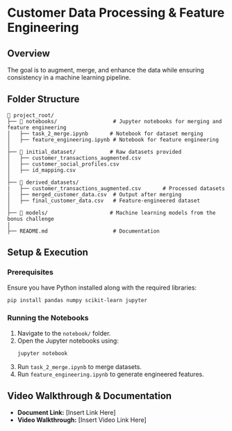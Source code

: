 # Customer Data Processing & Feature Engineering

## Overview
 The goal is to augment, merge, and enhance the data while ensuring consistency in a machine learning pipeline.

## Folder Structure
```
📂 project_root/
├── 📂 notebooks/                  # Jupyter notebooks for merging and feature engineering
│   ├── task_2_merge.ipynb       # Notebook for dataset merging
│   ├── feature_engineering.ipynb # Notebook for feature engineering
│
├── 📂 initial_dataset/           # Raw datasets provided
│   ├── customer_transactions_augmented.csv
│   ├── customer_social_profiles.csv
│   ├── id_mapping.csv
│
├── 📂 derived_datasets/  
|   ├── customer_transactions_augmented.csv       # Processed datasets
│   ├── merged_customer_data.csv  # Output after merging
│   ├── final_customer_data.csv   # Feature-engineered dataset
│
├── 📂 models/                    # Machine learning models from the bonus challenge
│
├── README.md                     # Documentation
```

## Setup & Execution
### Prerequisites
Ensure you have Python installed along with the required libraries:
```bash
pip install pandas numpy scikit-learn jupyter
```

### Running the Notebooks
1. Navigate to the `notebook/` folder.
2. Open the Jupyter notebooks using:
   ```bash
   jupyter notebook
   ```
3. Run `task_2_merge.ipynb` to merge datasets.
4. Run `feature_engineering.ipynb` to generate engineered features.

## Video Walkthrough & Documentation
- **Document Link:** [Insert Link Here]
- **Video Walkthrough:** [Insert Video Link Here]



